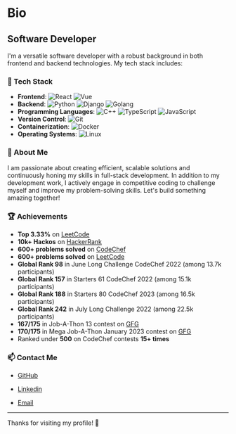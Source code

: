 # Bio

<h2>Software Developer</h2>

I'm a versatile software developer with a robust background in both frontend and backend technologies. My tech stack includes:

### 🚀 Tech Stack

- **Frontend**: ![React](https://img.shields.io/badge/-React-61DAFB?style=flat&logo=react&logoColor=white) ![Vue](https://img.shields.io/badge/-Vue-4FC08D?style=flat&logo=vue.js&logoColor=white)
- **Backend**: ![Python](https://img.shields.io/badge/-Python-3776AB?style=flat&logo=python&logoColor=white) ![Django](https://img.shields.io/badge/-Django-092E20?style=flat&logo=django&logoColor=white) ![Golang](https://img.shields.io/badge/-Golang-00ADD8?style=flat&logo=go&logoColor=white)
- **Programming Languages**: ![C++](https://img.shields.io/badge/-C++-00599C?style=flat&logo=c%2B%2B&logoColor=white) ![TypeScript](https://img.shields.io/badge/-TypeScript-3178C6?style=flat&logo=typescript&logoColor=white) ![JavaScript](https://img.shields.io/badge/-JavaScript-F7DF1E?style=flat&logo=javascript&logoColor=black)
- **Version Control**: ![Git](https://img.shields.io/badge/-Git-F05032?style=flat&logo=git&logoColor=white)
- **Containerization**: ![Docker](https://img.shields.io/badge/-Docker-2496ED?style=flat&logo=docker&logoColor=white)
- **Operating Systems**: ![Linux](https://img.shields.io/badge/-Linux-FCC624?style=flat&logo=linux&logoColor=black)

### 🌟 About Me

I am passionate about creating efficient, scalable solutions and continuously honing my skills in full-stack development. In addition to my development work, I actively engage in competitive coding to challenge myself and improve my problem-solving skills. Let's build something amazing together!

### 🏆 Achievements

- **Top 3.33%** on [LeetCode](https://leetcode.com/deannos)
- **10k+ Hackos** on [HackerRank](https://www.hackerrank.com/deannos)
- **600+ problems solved** on [CodeChef](https://www.codechef.com/users/deannos_coder)
- **600+ problems solved** on [LeetCode](https://leetcode.com/deannos)
- **Global Rank 98** in June Long Challenge CodeChef 2022 (among 13.7k participants)
- **Global Rank 157** in Starters 61 CodeChef 2022 (among 15.1k participants)
- **Global Rank 188** in Starters 80 CodeChef 2023 (among 16.5k participants)
- **Global Rank 242** in July Long Challenge 2022 (among 22.5k participants)
- **167/175** in Job-A-Thon 13 contest on [GFG](https://auth.geeksforgeeks.org/user/deannos_coder/practice)
- **170/175** in Mega Job-A-Thon January 2023 contest on [GFG](https://auth.geeksforgeeks.org/user/deannos_coder/practice)
- Ranked under **500** on CodeChef contests **15+ times**

### 📫 Contact Me

- [GitHub](https://github.com/deannos)
- <div class="badge-base LI-profile-badge" data-locale="en_US" data-size="medium" data-theme="dark" data-type="VERTICAL" data-vanity="amishjha" data-version="v1"><a class="badge-base__link LI-simple-link" href="https://in.linkedin.com/in/amishjha?trk=profile-badge">Linkedin</a></div>
              
- [Email](mailto:amjha21122002@gmail.com)

---

Thanks for visiting my profile! 🙌

